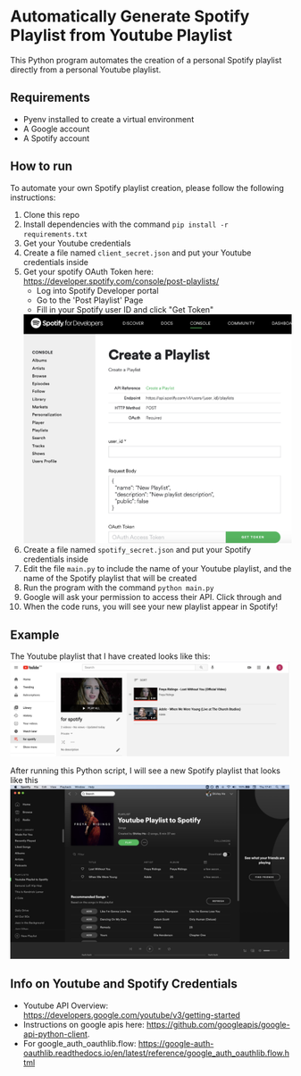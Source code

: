 # Automatically Generate Spotify Playlist from Youtube Playlist
This Python program automates the creation of a personal Spotify playlist directly from a personal Youtube playlist.  

## Requirements
- Pyenv installed to create a virtual environment
- A Google account
- A Spotify account


## How to run
To automate your own Spotify playlist creation, please follow the following instructions:

1. Clone this repo
2. Install dependencies with the command `pip install -r requirements.txt`
3. Get your Youtube credentials 
4. Create a file named `client_secret.json` and put your Youtube credentials inside
5. Get your spotify OAuth Token here: https://developer.spotify.com/console/post-playlists/  
    - Log into Spotify Developer portal
    - Go to the 'Post Playlist' Page
    - Fill in your Spotify user ID and click "Get Token"
    <img src="https://github.com/shhirl/spotify_playlists/blob/main/images/spotify_token.jpg" width="500">
7. Create a file named `spotify_secret.json` and put your Spotify credentials inside
8. Edit the file `main.py` to include the name of your Youtube playlist, and the name of the Spotify playlist that will be created
9. Run the program with the command `python main.py`
10. Google will ask your permission to access their API. Click through and 
11. When the code runs, you will see your new playlist appear in Spotify!


## Example
The Youtube playlist that I have created looks like this:   
<img src="https://github.com/shhirl/spotify_playlists/blob/main/images/youtube_playlist.jpg" width="500">


After running this Python script, I will see a new Spotify playlist that looks like this   
<img src="https://github.com/shhirl/spotify_playlists/blob/main/images/final_result.jpg" width="500">

## Info on Youtube and Spotify Credentials
* Youtube API Overview: https://developers.google.com/youtube/v3/getting-started
* Instructions on google apis here: https://github.com/googleapis/google-api-python-client.  
* For google_auth_oauthlib.flow: https://google-auth-oauthlib.readthedocs.io/en/latest/reference/google_auth_oauthlib.flow.html


